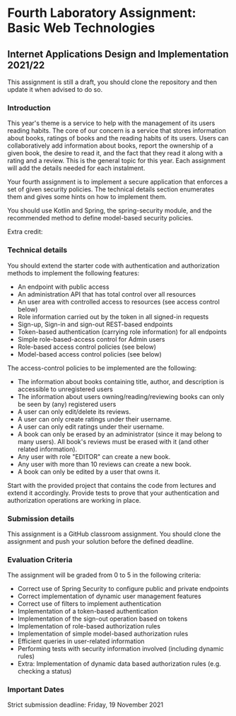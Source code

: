 # Fourth Laboratory Assignment: Basic Web Technologies
## Internet Applications Design and Implementation 2021/22

This assignment is still a draft, you should clone the repository and then update it when advised to do so.

### Introduction

This year's theme is a service to help with the management of its users reading habits. The core of our concern is a service that stores information about books, ratings of books and the reading habits of its users. Users can collaboratively add information about books, report the ownership of a given book, the desire to read it, and the fact that they read it along with a rating and a review. This is the general topic for this year. Each assignment will add the details needed for each instalment.

Your fourth assignment is to implement a secure application that enforces a set of given security policies. The technical details section enumerates them and gives some hints on how to implement them.

You should use Kotlin and Spring, the spring-security module, and the recommended method to define model-based security policies.

Extra credit: 

### Technical details

You should extend the starter code with authentication and authorization methods to implement the following features:

* An endpoint with public access 
* An administration API that has total control over all resources
* An user area with controlled access to resources (see access control below)
* Role information carried out by the token in all signed-in requests
* Sign-up, Sign-in and sign-out REST-based endpoints
* Token-based authentication (carrying role information) for all endpoints
* Simple role-based-access control for Admin users 
* Role-based access control policies (see below)
* Model-based access control policies (see below)

The access-control policies to be implemented are the following:

* The information about books containing title, author, and description is accessible to unregistered users
* The information about users owning/reading/reviewing books can only be seen by (any) registered users
* A user can only edit/delete its reviews.
* A user can only create ratings under their username.
* A user can only edit ratings under their username.
* A book can only be erased by an administrator (since it may belong to many users). All book's reviews must be erased with it (and other related information).
* Any user with role "EDITOR" can create a new book.
* Any user with more than 10 reviews can create a new book.
* A book can only be edited by a user that owns it.

Start with the provided project that contains the code from lectures and extend it accordingly. Provide tests to prove that your authentication and authorization operations are working in place.

### Submission details

This assignment is a GitHub classroom assignment. You should clone the assignment and push your solution before the defined deadline.

### Evaluation Criteria

The assignment will be graded from 0 to 5 in the following criteria:

* Correct use of Spring Security to configure public and private endpoints 
* Correct implementation of dynamic user management features
* Correct use of filters to implement authentication 
* Implementation of a token-based authentication
* Implementation of the sign-out operation based on tokens
* Implementation of role-based authorization rules
* Implementation of simple model-based authorization rules
* Efficient queries in user-related information
* Performing tests with security information involved (including dynamic rules)
* Extra: Implementation of dynamic data based authorization rules (e.g. checking a status)


### Important Dates

Strict submission deadline: Friday, 19 November 2021

